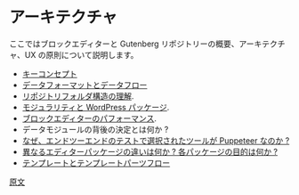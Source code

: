 <!-- 
# Architecture
 -->
# アーキテクチャ

<!-- 
Let’s look at the big picture and the architectural and UX principles of the block editor and the Gutenberg repository.
 -->
ここではブロックエディターと Gutenberg リポジトリーの概要、アーキテクチャ、UX の原則について説明します。

<!-- 
- [Key Concepts](/docs/explanations/architecture/key-concepts.md)
- [Data Format And Data Flow](/docs/explanations/architecture/data-flow.md)
- [Understand the repository folder structure](/docs/contributors/folder-structure.md).
- [Modularity and WordPress Packages](/docs/explanations/architecture/modularity.md).
- [Block Editor Performance](/docs/explanations/architecture/performance.md).
- What are the decision decisions behind the Data Module?
- [Why is Puppeteer the tool of choice for end-to-end tests?](/docs/explanations/architecture/automated-testing.md)
- [What's the difference between the different editor packages? What's the purpose of each package?](/docs/explanations/architecture/modularity.md#whats-the-difference-between-the-different-editor-packages-whats-the-purpose-of-each-package)
- [Template and template parts flows](/docs/explanations/architecture/fse-templates.md)
 -->
- [キーコンセプト](https://ja.wordpress.org/team/handbook/block-editor/explanations/architecture/key-concepts/)
- [データフォーマットとデータフロー](https://ja.wordpress.org/team/handbook/block-editor/explanations/architecture/data-flow/)
- [リポジトリフォルダ構造の理解](https://ja.wordpress.org/team/handbook/block-editor/explanations/architecture/folder-structure/).
- [モジュラリティと WordPress パッケージ](https://ja.wordpress.org/team/handbook/block-editor/explanations/architecture/modularity).
- [ブロックエディターのパフォーマンス](https://ja.wordpress.org/team/handbook/block-editor/explanations/architecture/performance).
- データモジュールの背後の決定とは何か ?
- [なぜ、エンドツーエンドのテストで選択されたツールが Puppeteer なのか ?](https://ja.wordpress.org/team/handbook/block-editor/explanations/architecture/automated-testing)
- [異なるエディターパッケージの違いは何か ? 各パッケージの目的は何か ?](https://ja.wordpress.org/team/handbook/block-editor/explanations/architecture/modularity#whats-the-difference-between-the-different-editor-packages-whats-the-purpose-of-each-package)
- [テンプレートとテンプレートパーツフロー](https://ja.wordpress.org/team/handbook/block-editor/explanations/architecture/full-site-editing-templates/)

[原文](https://github.com/WordPress/gutenberg/blob/trunk/docs/explanations/architecture/README.md)
